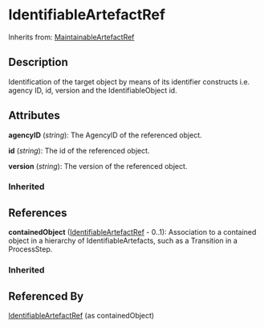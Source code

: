 
# IdentifiableArtefactRef

Inherits from: [MaintainableArtefactRef](MaintainableArtefactRef.md)



## Description

Identification of the target object by means of its identifier constructs i.e. agency ID, id, version and the IdentifiableObject id.


## Attributes

**agencyID** (*string*): The AgencyID of the referenced object.

**id** (*string*): The id of the referenced object.

**version** (*string*): The version of the referenced object.

### Inherited



## References

**containedObject** ([IdentifiableArtefactRef](IdentifiableArtefactRef.md) - 0..1): Association to a contained object in a hierarchy of IdentifiableArtefacts, such as a Transition in a ProcessStep.

### Inherited



## Referenced By

[IdentifiableArtefactRef](IdentifiableArtefactRef.md) (as containedObject)


